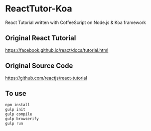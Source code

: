 # ReactTutor-Koa
React Tutorial written with CoffeeScript on Node.js &amp; Koa framework

## Original React Tutorial
https://facebook.github.io/react/docs/tutorial.html  

## Original Source Code
https://github.com/reactjs/react-tutorial

## To use
```sh
npm install
gulp init
gulp compile
gulp browserify
gulp run
```
